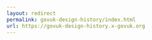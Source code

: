 ```yaml
---
layout: redirect
permalink: govuk-design-history/index.html
url: https://govuk-design-history.x-govuk.org
---
```

